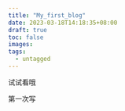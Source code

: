 ```yaml
---
title: "My_first_blog"
date: 2023-03-18T14:18:35+08:00
draft: true
toc: false
images:
tags:
  - untagged
---
```


试试看哦
<!--more-->
第一次写